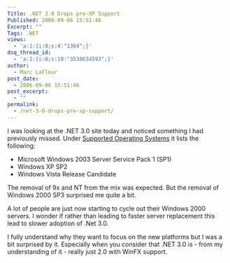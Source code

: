 ```yaml
---
Title: .NET 3.0 Drops pre-XP Support
Published: 2006-09-06 15:51:46
Excerpt: ""
Tags: .NET
views:
  - 'a:1:{i:0;s:4:"1364";}'
dsq_thread_id:
  - 'a:1:{i:0;s:10:"3538634593";}'
author:
  - Marc LaFleur
post_date:
  - 2006-09-06 15:51:46
post_excerpt:
  - ""
permalink:
  - /net-3-0-drops-pre-xp-support/
---
```

<p>I was looking at the .NET 3.0 site today and noticed something I had previously missed. Under <a href="http://msdn.microsoft.com/windowsvista/support/relnotes/netfxRc1/default.aspx#topic1" target="_blank">Supported Operating Systems</a> it lists the following:</p> <ul> <li>Microsoft Windows 2003 Server Service Pack 1 (SP1)  </li><li>Windows XP SP2  </li><li>Windows Vista Release Candidate</li></ul> <p>The removal of 9x and NT from the mix was expected. But the removal of Windows 2000 SP3 surprised me quite a bit. </p> <p>A lot of people are just now starting to cycle out their Windows 2000 servers. I wonder if rather than leading to faster server replacement this lead to slower adoption of .Net 3.0.</p> <p>I fully understand why they want to focus on the new platforms but I was a bit surprised by it. Especially when you consider that .NET 3.0 is - from my understanding of it - really just 2.0 with WinFX support. </p>